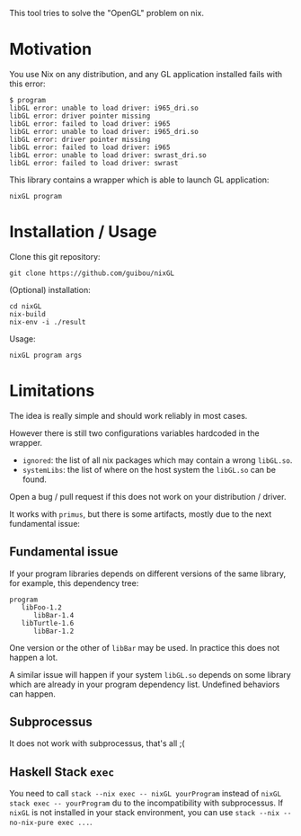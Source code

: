 This tool tries to solve the "OpenGL" problem on nix.

# Motivation

You use Nix on any distribution, and any GL application installed fails with this error:

```
$ program
libGL error: unable to load driver: i965_dri.so
libGL error: driver pointer missing
libGL error: failed to load driver: i965
libGL error: unable to load driver: i965_dri.so
libGL error: driver pointer missing
libGL error: failed to load driver: i965
libGL error: unable to load driver: swrast_dri.so
libGL error: failed to load driver: swrast
```

This library contains a wrapper which is able to launch GL application:

```
nixGL program
```

# Installation / Usage

Clone this git repository:

```
git clone https://github.com/guibou/nixGL
```

(Optional) installation:

```
cd nixGL
nix-build
nix-env -i ./result
```

Usage:

```
nixGL program args
```

# Limitations

The idea is really simple and should work reliably in most cases.

However there is still two configurations variables hardcoded in the wrapper.

- `ignored`: the list of all nix packages which may contain a wrong `libGL.so`.
- `systemLibs`: the list of where on the host system the `libGL.so` can be found.

Open a bug / pull request if this does not work on your distribution / driver.

It works with `primus`, but there is some artifacts, mostly due to the next fundamental issue:

## Fundamental issue

If your program libraries depends on different versions of the same library, for example, this dependency tree:

```
program
   libFoo-1.2
      libBar-1.4
   libTurtle-1.6
      libBar-1.2
```

One version or the other of `libBar` may be used. In practice this does not happen a lot.

A similar issue will happen if your system `libGL.so` depends on some library which are already in your program dependency list. Undefined behaviors can happen.

## Subprocessus

It does not work with subprocessus, that's all ;(

## Haskell Stack `exec`

You need to call `stack --nix exec -- nixGL yourProgram` instead of `nixGL stack exec -- yourProgram` du to the incompatibility with subprocessus. If `nixGL` is not installed in your stack environment, you can use `stack --nix --no-nix-pure exec ...`.
